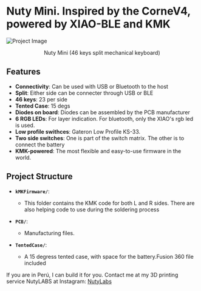 # Nuty Mini. Inspired by the CorneV4, powered by XIAO-BLE and KMK



![Project Image](images/_DSC0449.jpg)
<center>Nuty Mini (46 keys split mechanical keyboard)</center>

## Features

- **Connectivity**: Can be used with USB or Bluetooth to the host
- **Split**: Either side can be connecter through USB or BLE 
- **46 keys**: 23 per side
- **Tented Case**: 15 degs
- **Diodes on board**: Diodes can be assembled by the PCB manufacturer
- **6 RGB LEDs**: For layer indication. For bluetooth, only the XIAO's rgb led is used.
- **Low profile swithces**: Gateron Low Profile KS-33.
- **Two side switches**: One is part of the switch matrix. The other is to connect the battery
- **KMK-powered**: The most flexible and easy-to-use firmware in the world. 


## Project Structure



- **`kMKFirmware/`**:
  - This folder contains the KMK code for both L and R sides. There are also helping code to use during the soldering process

- **`PCB/`**:
  - Manufacturing files.

- **`TentedCase/`**:
  - A 15 degress tented case, with space for the battery.Fusion 360 file included

If you are in Perú, I can build it for you. Contact me at my 3D printing service NutyLABS at Instagram: [NutyLabs](https://www.instagram.com/nutylabs/)

